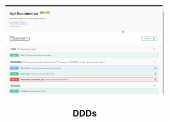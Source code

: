 <div align="center" , dis>
<img width="900px" src="./img/doc.png">
    <h1 align="center">
        DDDs
    </h1>
</div>
